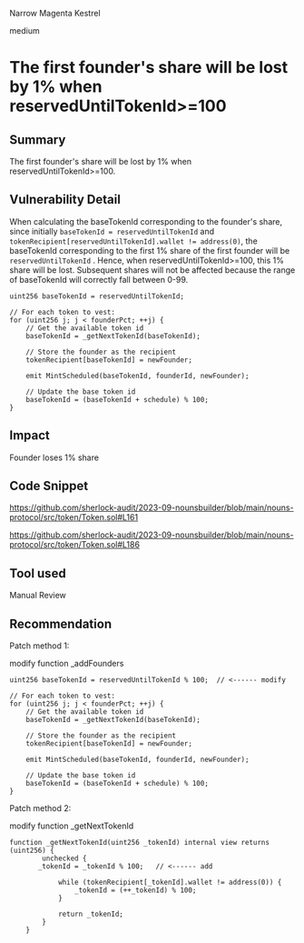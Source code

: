 Narrow Magenta Kestrel

medium

# The first founder's share will be lost by 1% when reservedUntilTokenId>=100

## Summary

The first founder's share will be lost by 1% when reservedUntilTokenId>=100. 

## Vulnerability Detail

When calculating the baseTokenId corresponding to the founder's share, since initially `baseTokenId = reservedUntilTokenId` and `tokenRecipient[reservedUntilTokenId].wallet != address(0)`, the baseTokenId corresponding to the first 1% share of the first founder will be `reservedUntilTokenId` . Hence, when reservedUntilTokenId>=100, this 1% share will be lost. Subsequent shares will not be affected because the range of baseTokenId will correctly fall between 0-99.

```solidity
uint256 baseTokenId = reservedUntilTokenId;

// For each token to vest:
for (uint256 j; j < founderPct; ++j) {
    // Get the available token id
    baseTokenId = _getNextTokenId(baseTokenId);

    // Store the founder as the recipient
    tokenRecipient[baseTokenId] = newFounder;

    emit MintScheduled(baseTokenId, founderId, newFounder);

    // Update the base token id
    baseTokenId = (baseTokenId + schedule) % 100;
}
```

## Impact

Founder loses 1% share

## Code Snippet

https://github.com/sherlock-audit/2023-09-nounsbuilder/blob/main/nouns-protocol/src/token/Token.sol#L161

https://github.com/sherlock-audit/2023-09-nounsbuilder/blob/main/nouns-protocol/src/token/Token.sol#L186

## Tool used

Manual Review

## Recommendation

Patch method 1:

modify function _addFounders

```solidity
uint256 baseTokenId = reservedUntilTokenId % 100;  // <------ modify

// For each token to vest:
for (uint256 j; j < founderPct; ++j) {
    // Get the available token id
    baseTokenId = _getNextTokenId(baseTokenId);

    // Store the founder as the recipient
    tokenRecipient[baseTokenId] = newFounder;

    emit MintScheduled(baseTokenId, founderId, newFounder);

    // Update the base token id
    baseTokenId = (baseTokenId + schedule) % 100;
}
```

Patch method 2:

modify function _getNextTokenId

```solidity
function _getNextTokenId(uint256 _tokenId) internal view returns (uint256) {
        unchecked {
	   _tokenId = _tokenId % 100;   // <------ add

            while (tokenRecipient[_tokenId].wallet != address(0)) {
                _tokenId = (++_tokenId) % 100;
            }

            return _tokenId;
        }
    }
```